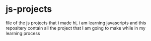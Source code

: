 # js-projects
file of the js projects that i made
hi, i am learning javascripts and this repositery contain all the project that I am going to make while in my learning process
